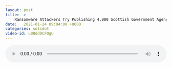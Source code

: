 ```yaml
---
layout: post
title:  >
    Ransomware Attackers Try Publishing 4,000 Scottish Government Agency Files
date:   2021-01-24 09:04:00 +0000
categories: solidot
video-id: u08ddDCFOgU
---
```


<audio src="/assets/4f603c4fc08b9c544485dd4d9f44d3b9.mp3" style="width: 100%;" controls></audio>

